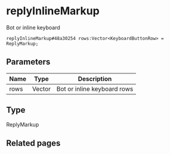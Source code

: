 # replyInlineMarkup
Bot or inline keyboard

```
replyInlineMarkup#48a30254 rows:Vector<KeyboardButtonRow> = ReplyMarkup;
```

## Parameters
| Name | Type | Description |
| ---- | :----: | ----------- |
| rows | Vector<KeyboardButtonRow> | Bot or inline keyboard rows |


## Type
ReplyMarkup

## Related pages
